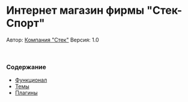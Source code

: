 # Интернет магазин фирмы "Стек-Спорт"

Автор: [Компания "Стек"](https://stack-it.ru)
Версия: 1.0

<br>

### Содержание
- [Функционал](wp-content/mu-plugins)
- [Темы](wp-content/themes)
- [Плагины](wp-content/plugins)